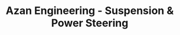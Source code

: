 ---
title: "Azan Engineering - Suspension & Power Steering"
url: /karachi/azan-engineering-suspension-and-power-steering/
shop: car repair
---